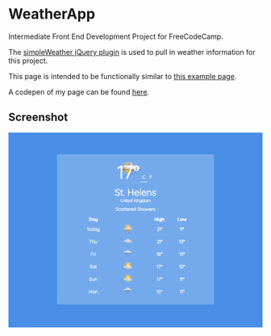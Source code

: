 # WeatherApp
Intermediate Front End Development Project for FreeCodeCamp.

The [simpleWeather jQuery plugin](http://simpleweatherjs.com/) is used to pull in weather information for this project.

This page is intended to be functionally similar to [this example page](https://codepen.io/freeCodeCamp/full/bELRjV).

A codepen of my page can be found [here](https://codepen.io/vanillaSlice/full/OmYLwL/).

## Screenshot
![screenshot](./screenshot.png)

